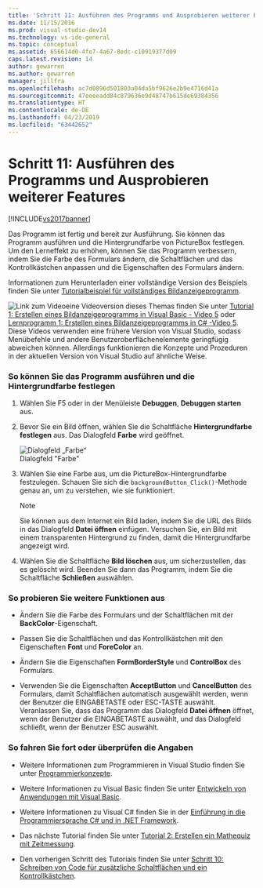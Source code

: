 ```yaml
---
title: 'Schritt 11: Ausführen des Programms und Ausprobieren weiterer Funktionen | Microsoft-Dokumentation'
ms.date: 11/15/2016
ms.prod: visual-studio-dev14
ms.technology: vs-ide-general
ms.topic: conceptual
ms.assetid: 656614d0-4fe7-4a67-8edc-c10919377d09
caps.latest.revision: 14
author: gewarren
ms.author: gewarren
manager: jillfra
ms.openlocfilehash: ac7d0896d501803a04da5bf9626e2b9e4716d41a
ms.sourcegitcommit: 47eeeeadd84c879636e9d48747b615de69384356
ms.translationtype: HT
ms.contentlocale: de-DE
ms.lasthandoff: 04/23/2019
ms.locfileid: "63442652"
---
```

# <a name="step-11-run-your-program-and-try-other-features"></a>Schritt 11: Ausführen des Programms und Ausprobieren weiterer Features
[!INCLUDE[vs2017banner](../includes/vs2017banner.md)]

Das Programm ist fertig und bereit zur Ausführung. Sie können das Programm ausführen und die Hintergrundfarbe von PictureBox festlegen. Um den Lerneffekt zu erhöhen, können Sie das Programm verbessern, indem Sie die Farbe des Formulars ändern, die Schaltflächen und das Kontrollkästchen anpassen und die Eigenschaften des Formulars ändern.  
  
 Informationen zum Herunterladen einer vollständige Version des Beispiels finden Sie unter [Tutorialbeispiel für vollständiges Bildanzeigeprogramm](http://code.msdn.microsoft.com/Complete-Picture-Viewer-7d91d3a8).  
  
 ![Link zum Video](../data-tools/media/playvideo.gif "PlayVideo")eine Videoversion dieses Themas finden Sie unter [Tutorial 1: Erstellen eines Bildanzeigeprogramms in Visual Basic - Video 5](http://go.microsoft.com/fwlink/?LinkId=205216) oder [Lernprogramm 1: Erstellen eines Bildanzeigeprogramms in C# -Video 5](http://go.microsoft.com/fwlink/?LinkId=205206). Diese Videos verwenden eine frühere Version von Visual Studio, sodass Menübefehle und andere Benutzeroberflächenelemente geringfügig abweichen können. Allerdings funktionieren die Konzepte und Prozeduren in der aktuellen Version von Visual Studio auf ähnliche Weise.  
  
### <a name="to-run-your-program-and-set-the-background-color"></a>So können Sie das Programm ausführen und die Hintergrundfarbe festlegen  
  
1. Wählen Sie F5 oder in der Menüleiste **Debuggen**, **Debuggen starten** aus.  
  
2. Bevor Sie ein Bild öffnen, wählen Sie die Schaltfläche **Hintergrundfarbe festlegen** aus. Das Dialogfeld **Farbe** wird geöffnet.  
  
     ![Dialogfeld „Farbe“](../ide/media/express-colordialog.png "Express_FarbeDialogfeld")  
Dialogfeld "Farbe"  
  
3. Wählen Sie eine Farbe aus, um die PictureBox-Hintergrundfarbe festzulegen. Schauen Sie sich die `backgroundButton_Click()`-Methode genau an, um zu verstehen, wie sie funktioniert.  
  
    > [!NOTE]
    > Sie können aus dem Internet ein Bild laden, indem Sie die URL des Bilds in das Dialogfeld **Datei öffnen** einfügen. Versuchen Sie, ein Bild mit einem transparenten Hintergrund zu finden, damit die Hintergrundfarbe angezeigt wird.  
  
4. Wählen Sie die Schaltfläche **Bild löschen** aus, um sicherzustellen, das es gelöscht wird. Beenden Sie dann das Programm, indem Sie die Schaltfläche **Schließen** auswählen.  
  
### <a name="to-try-other-features"></a>So probieren Sie weitere Funktionen aus  
  
- Ändern Sie die Farbe des Formulars und der Schaltflächen mit der **BackColor**-Eigenschaft.  
  
- Passen Sie die Schaltflächen und das Kontrollkästchen mit den Eigenschaften **Font** und **ForeColor** an.  
  
- Ändern Sie die Eigenschaften **FormBorderStyle** und **ControlBox** des Formulars.  
  
- Verwenden Sie die Eigenschaften **AcceptButton** und **CancelButton** des Formulars, damit Schaltflächen automatisch ausgewählt werden, wenn der Benutzer die EINGABETASTE oder ESC-TASTE auswählt. Veranlassen Sie, dass das Programm das Dialogfeld **Datei öffnen** öffnet, wenn der Benutzer die EINGABETASTE auswählt, und das Dialogfeld schließt, wenn der Benutzer ESC auswählt.  
  
### <a name="to-continue-or-review"></a>So fahren Sie fort oder überprüfen die Angaben  
  
- Weitere Informationen zum Programmieren in Visual Studio finden Sie unter [Programmierkonzepte](http://msdn.microsoft.com/library/65c12cca-af4f-4017-886e-2dbc00a189d6).  
  
- Weitere Informationen zu Visual Basic finden Sie unter [Entwickeln von Anwendungen mit Visual Basic](http://msdn.microsoft.com/library/1e1c0c81-6d95-4167-a98b-44b1efb6d25f).  
  
- Weitere Informationen zu Visual C# finden Sie in der [Einführung in die Programmiersprache C# und in .NET Framework](http://msdn.microsoft.com/library/0a2dff4e-cd84-42ff-8141-e89889b24081).  
  
- Das nächste Tutorial finden Sie unter [Tutorial 2: Erstellen ein Mathequiz mit Zeitmessung](../ide/tutorial-2-create-a-timed-math-quiz.md).  
  
- Den vorherigen Schritt des Tutorials finden Sie unter [Schritt 10: Schreiben von Code für zusätzliche Schaltflächen und ein Kontrollkästchen](../ide/step-10-write-code-for-additional-buttons-and-a-check-box.md).
